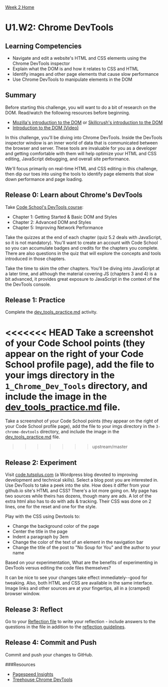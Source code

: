 [Week 2 Home](../)

# U1.W2: Chrome DevTools

## Learning Competencies
- Navigate and edit a website's HTML and CSS elements using the Chrome DevTools inspector
- Explain what the DOM is and how it relates to CSS and HTML
- Identify images and other page elements that cause slow performance
- Use Chrome DevTools to manipulate elements in the DOM

## Summary
Before starting this challenge, you will want to do a bit of research on the DOM. Read/watch the following resources before beginning.
- [Mozilla's introduction to the DOM](https://developer.mozilla.org/en-US/docs/DOM/DOM_Reference/Introduction) or [Skillcrush's introduction to the DOM](http://skillcrush.com/2012/10/17/dom-document-object-model/)
- [Introduction to the DOM (Video)](https://www.youtube.com/watch?v=-0ZcldkGlt8)

In this challenge, you'll be diving into Chrome DevTools. Inside the DevTools inspector window is an inner world of data that is communicated between the browser and server. These tools are invaluable for you as a developer and getting comfortable with them will help optimize your HTML and CSS editing, JavaScript debugging, and overall site performance.

We'll focus primarily on real-time HTML and CSS editing in this challenge, then dip our toes into using the tools to identify page elements that slow down performance and page loading.

## Release 0: Learn about Chrome's DevTools
Take [Code School's DevTools course](http://discover-devtools.codeschool.com/):
  - Chapter 1: Getting Started & Basic DOM and Styles
  - Chapter 2: Advanced DOM and Styles
  - Chapter 5: Improving Network Performance

Take the quizzes at the end of each chapter (quiz 5.2 deals with JavaScript, so it is not mandatory). You'll want to create an account with Code School so you can accumulate badges and credits for the chapters you complete. There are also questions in the quiz that will explore the concepts and tools introduced in those chapters.

Take the time to skim the other chapters. You'll be diving into JavaScript at a later time, and although the material covering JS (chapters 3 and 4) is a bit advanced, it provides great exposure to JavaScript in the context of the the DevTools console.

## Release 1: Practice
Complete the [dev_tools_practice.md](dev_tools_practice.md) activity.

<<<<<<< HEAD
Take a screenshot of your Code School points (they appear on the right of your Code School profile page), add the file to your imgs directory in the `1_Chrome_Dev_Tools` directory, and include the image in the [dev_tools_practice.md](dev_tools_practice.md) file.
=======
Take a screenshot of your Code School points (they appear on the right of your Code School profile page), add the file to your imgs directory in the `3-chrome-devtools` directory, and include the image in the [dev_tools_practice.md](dev_tools_practice.md) file.  
>>>>>>> upstream/master

## Release 2: Experiment

Visit [code.tutsplus.com](http://code.tutsplus.com/) (a Wordpress blog devoted to improving development and technical skills). Select a blog post you are interested in. Use DevTools to take a peek into the site. How does it differ from your github.io site's HTML and CSS?
There's a lot more going on.  My page has two sources while theirs has dozens, though many are ads. A lot of the extra html also has to do with ads & tracking.  Their CSS was done on 2 lines, one for the reset and one for the style.

Play with the CSS using Devtools to:
 - Change the background color of the page
 - Center the title in the page
 - Indent a paragraph by 3em
 - Change the color of the text of an element in the navigation bar
 - Change the title of the post to "No Soup for You" and the author to your name

Based on your experimentation, What are the benefits of experimenting in DevTools versus editing the code files themselves?

It can be nice to see your changes take effect immediately--good for tweaking.  Also, both HTML and CSS are available in the same interface.  Image links and other sources are at your fingertips, all in a (cramped) browser window.

## Release 3: Reflect
Go to your [Reflection file](my_reflection.md) to write your reflection - include answers to the questions in the file in addition to the [reflection guidelines](https://github.com/Devbootcamp/phase-0-handbook/blob/master/coding-references/reflection-guidelines.md).

## Release 4: Commit and Push
Commit and push your changes to GitHub.

###Resources
- [Pagespeed Insights](https://chrome.google.com/webstore/detail/pagespeed-insights-by-goo/gplegfbjlmmehdoakndmohflojccocli?hl=en)
- [Treehouse Chrome DevTools](http://blog.teamtreehouse.com/learn-to-use-the-chrome-devtools-on-treehouse)
